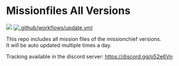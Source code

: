 # Missionfiles All Versions

![](https://tokei.rs/b1/github/piet2001/Missionfiles-All-Versions)
[![.github/workflows/update.yml](https://github.com/Piet2001/Missionfiles-All-Versions/actions/workflows/update.yml/badge.svg)](https://github.com/Piet2001/Missionfiles-All-Versions/actions/workflows/update.yml)

This repo includes all mission files of the missionchief versions.  
It will be auto updated multiple times a day.

Tracking available in the discord server: <https://discord.gg/p52e6Vn>
